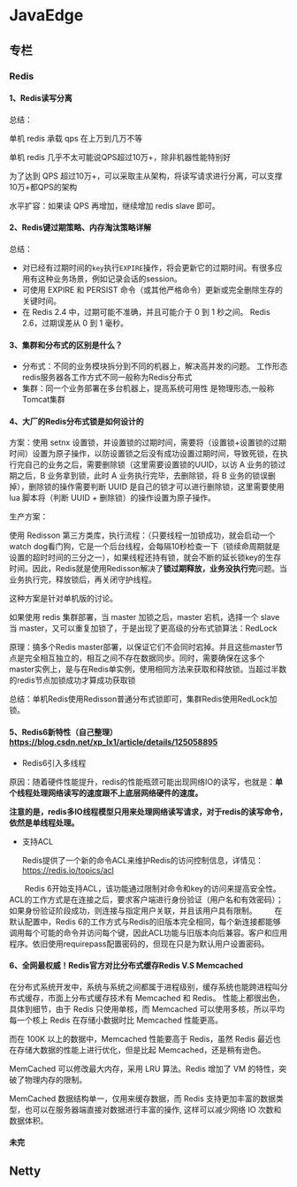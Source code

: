

# JavaEdge

## 专栏

### Redis



#### 1、Redis读写分离

总结：

单机 redis 承载 qps 在上万到几万不等

单机 redis 几乎不太可能说QPS超过10万+，除非机器性能特别好

为了达到 QPS 超过10万+，可以采取主从架构，将读写请求进行分离，可以支撑10万+都QPS的架构

水平扩容：如果读 QPS 再增加，继续增加 redis slave 即可。



#### 2、Redis键过期策略、内存淘汰策略详解

总结：

- 对已经有过期时间的`key`执行`EXPIRE`操作，将会更新它的过期时间。有很多应用有这种业务场景，例如记录会话的session。
- 可使用 EXPIRE 和 PERSIST 命令（或其他严格命令）更新或完全删除生存的关键时间。
- 在 Redis 2.4 中，过期可能不准确，并且可能介于 0 到 1 秒之间。 Redis 2.6，过期误差从 0 到 1 毫秒。



#### 3、集群和分布式的区别是什么？

- 分布式：不同的业务模块拆分到不同的机器上，解决高并发的问题。 工作形态 redis服务器各工作方式不同一般称为Redis分布式
- 集群：同一个业务部署在多台机器上，提高系统可用性 是物理形态,一般称Tomcat集群



#### 4、大厂的Redis分布式锁是如何设计的

方案：使用 setnx 设置锁，并设置锁的过期时间，需要将（设置锁+设置锁的过期时间）设置为原子操作，以防设置锁之后没有成功设置过期时间，导致死锁，在执行完自己的业务之后，需要删除锁（这里需要设置锁的UUID，以访 A 业务的锁过期之后，B 业务拿到锁，此时 A 业务执行完毕，去删除锁，将 B 业务的锁误删掉），删除锁的操作需要判断 UUID 是自己的锁才可以进行删除锁，这里需要使用 lua 脚本将（判断 UUID + 删除锁）的操作设置为原子操作。

生产方案：

使用 Redisson 第三方类库，执行流程：（只要线程一加锁成功，就会启动一个watch dog看门狗，它是一个后台线程，会每隔10秒检查一下（锁续命周期就是设置的超时时间的三分之一），如果线程还持有锁，就会不断的延长锁key的生存时间。因此，Redis就是使用Redisson解决了**锁过期释放，业务没执行完**问题。当业务执行完，释放锁后，再关闭守护线程。

这种方案是针对单机版的讨论。

如果使用 redis 集群部署，当 master 加锁之后，master 宕机，选择一个 slave 当 master，又可以重复加锁了，于是出现了更高级的分布式锁算法：RedLock

原理：搞多个Redis master部署，以保证它们不会同时宕掉。并且这些master节点是完全相互独立的，相互之间不存在数据同步。同时，需要确保在这多个master实例上，是与在Redis单实例，使用相同方法来获取和释放锁。当超过半数的redis节点加锁成功才算成功获取锁

总结：单机Redis使用Redisson普通分布式锁即可，集群Redis使用RedLock加锁。



#### 5、Redis6新特性（自己整理）https://blog.csdn.net/xp_lx1/article/details/125058895

- Redis6引入多线程

原因：随着硬件性能提升，redis的性能瓶颈可能出现网络IO的读写，也就是：**单个线程处理网络读写的速度跟不上底层网络硬件的速度。**

**注意的是，redis多IO线程模型只用来处理网络读写请求，对于redis的读写命令，依然是单线程处理。**

- 支持ACL

  Redis提供了一个新的命令ACL来维护Redis的访问控制信息，详情见： https://redis.io/topics/acl

  Redis 6开始支持ACL，该功能通过限制对命令和key的访问来提高安全性。ACL的工作方式是在连接之后，要求客户端进行身份验证（用户名和有效密码）；如果身份验证阶段成功，则连接与指定用户关联，并且该用户具有限制。
  在默认配置中，Redis 6的工作方式与Redis的旧版本完全相同，每个新连接都能够调用每个可能的命令并访问每个键，因此ACL功能与旧版本向后兼容。客户和应用程序。依旧使用requirepass配置密码的，但现在只是为默认用户设置密码。



#### 6、全网最权威！Redis官方对比分布式缓存Redis V.S Memcached

在分布式系统开发中，系统与系统之间都属于进程级别，缓存系统也能跨进程叫分布式缓存，市面上分布式缓存技术有 Memcached 和 Redis。
性能上都很出色，具体到细节，由于 Redis 只使用单核，而 Memcached 可以使用多核，所以平均每一个核上 Redis 在存储小数据时比 Memcached 性能更高。

而在 100K 以上的数据中，Memcached 性能要高于 Redis，虽然 Redis 最近也在存储大数据的性能上进行优化，但是比起 Memcached，还是稍有逊色。

MemCached 可以修改最大内存，采用 LRU 算法。Redis 增加了 VM 的特性，突破了物理内存的限制。

MemCached 数据结构单一，仅用来缓存数据，而 Redis 支持更加丰富的数据类型，也可以在服务器端直接对数据进行丰富的操作, 这样可以减少网络 IO 次数和数据体积。


#### 未完



## Netty

